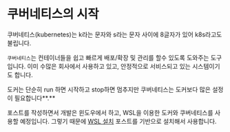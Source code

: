 # 쿠버네티스의 시작

쿠버네티스\(kubernetes\)는 k라는 문자와 s라는 문자 사이에 8글자가 있어 k8s라고도 불립니다.

`쿠버네티스`는  컨테이너들을 쉽고 빠르게 배포/확장 및 관리를 할수 있도록 도와주는 도구입니다. 이미 수많은 회사에서 사용하고 있고, 안정적으로 서비스되고 있는 시스템이기도 합니다.

도커는 단순히 run 하면 시작하고 stop하면 멈추지만 쿠버네티스는 도커보다 많은 설정이 필요합니다**.**

포스트를 작성하면서 개발은 윈도우에서 하고, WSL을 이용한 도커와 쿠버네티스를 사용할 예정입니다. 그렇기 때문에 [WSL 설치](https://dydtjr1128.github.io/windows/2020/06/01/Install-WSL2.html) 포스트를 기반으로 설치해서 사용합니다.




